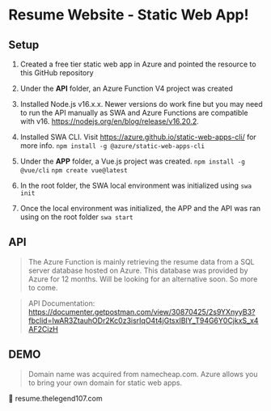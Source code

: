 # Resume Website - Static Web App!
## Setup
1. Created a free tier static web app in Azure and pointed the resource to this GitHub repository
2. Under the **API** folder, an Azure Function V4 project was created
3. Installed Node.js v16.x.x. Newer versions do work fine but you may need to run the API manually as SWA and Azure Functions are compatible with v16. https://nodejs.org/en/blog/release/v16.20.2.
4. Installed SWA CLI. Visit https://azure.github.io/static-web-apps-cli/ for more info.
	`npm install -g @azure/static-web-apps-cli`
5. Under the **APP** folder, a Vue.js project was created.
 	`npm install -g @vue/cli`
	`npm create vue@latest`
	
7. In the root folder, the SWA local environment was initialized using `swa init`
8. Once the local environment was initialized, the APP and the API was ran using on the root folder `swa start`

## API
> The Azure Function is mainly retrieving the resume data from a SQL server database hosted on Azure. This database was provided by Azure for 12 months. Will be looking for an alternative soon. So more to come.


>API Documentation:
>https://documenter.getpostman.com/view/30870425/2s9YXnyyB3?fbclid=IwAR3ZtauhODr2Kc0z3isrIqO4t4jGtsxIBIY_T94G6Y0CjkxS_x4AF2CizH

## DEMO
> Domain name was acquired from namecheap.com. Azure allows you to bring your own domain for static web apps.

🚀 resume.thelegend107.com